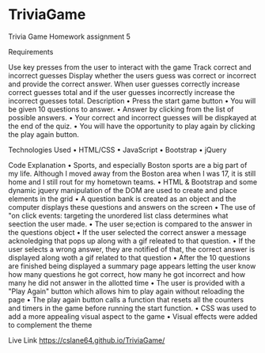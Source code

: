 # TriviaGame

Trivia Game Homework assignment 5

Requirements

Use key presses from the user to interact with the game
Track correct and incorrect guesses 
Display whether the users guess was correct or incorrect and provide the correct answer.
When user guesses correctly increase correct guesses total and if the user guesses incorrectly increase the incorrect guesses total.
Description •	Press the start game button • You will be given 10 questions to answer. •	Answer by clicking from the list of possible answers.  •	Your correct and incorrect guesses will be dispkayed at the end of the quiz. • You will have the opportunity to play again by clicking the play again button.

Technologies Used •	HTML/CSS •	JavaScript • Bootstrap • jQuery

Code Explanation • Sports, and especially Boston sports are a big part of my life. Although I moved away from the Boston area when I was 17, it is still home and I still rout for my hometown teams. •	HTML & Bootstrap and some dynamic jquery manipulation of the DOM are used to create and place elements in the grid •	A question bank is created as an object and the computer displays these questions and answers on the screen •	The use of "on click events: targeting the unordered list class determines what seection the user made.  •	The user se;ection is compared to the answer in the questions object  •	If the user selected the correct answer a message acknoledging that pops up along with a gif releated to that question. •	If the user selects a wrong answer, they are notified of that, the correct answer is displayed along woth a gif related to that question •	After the 10 questions are finished being displayed a summary page appears letting the user know how many questions he got correct, how many he got incorrect and how many he did not answer in the allotted time •	The user is provided with a "Play Again" button which allows him to play again without reloading the page •	The play again button calls a function that resets all the counters and timers in the game before running the start function. •	CSS was used to add a more appealing visual aspect to the game •  Visual effects were added to complement the theme

Live Link https://cslane64.github.io/TriviaGame/

